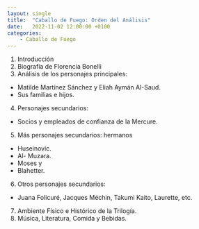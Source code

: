 ```yaml
---
layout: single
title:  "Caballo de Fuego: Orden del Análisis"
date:   2022-11-02 12:00:00 +0100
categories: 
    - Caballo de Fuego
---
```

1. Introducción
2. Biografía de Florencia Bonelli
3. Análisis de los personajes principales: 
* Matilde Martínez Sánchez y Eliah Aymán Al-Saud.
* Sus familias e hijos. 
4. Personajes secundarios:  
* Socios y empleados de confianza de la Mercure.
5. Más personajes secundarios: hermanos
* Huseinovic.
* Al- Muzara.
* Moses y 
* Blahetter. 
6. Otros personajes secundarios: 
* Juana Folicuré, Jacques Méchin, Takumi Kaito, Laurette, etc.
7. Ambiente Físico  e Histórico de la Trilogía.
8. Música, Literatura, Comida  y Bebidas.